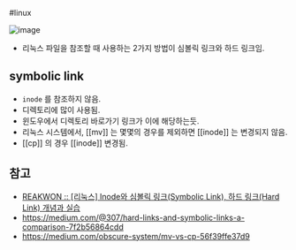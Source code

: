 #linux 

![image](https://miro.medium.com/max/1028/1*Q77tFyicUYPNVBh-9aYfeg.jpeg)



- 리눅스 파일을 참조할 때 사용하는 2가지 방법이 심볼릭 링크와 하드 링크임.

## symbolic link

- `inode` 를 참조하지 않음.
- 디렉토리에 많이 사용됨.
- 윈도우에서 디렉토리 바로가기 링크가 이에 해당하는듯.
- 리눅스 시스템에서, [[mv]] 는 몇몇의 경우를 제외하면 [[inode]] 는 변경되지 않음.
- [[cp]] 의 경우 [[inode]] 변경됨.

## 참고

- [REAKWON :: [리눅스] Inode와 심볼릭 링크(Symbolic Link), 하드 링크(Hard Link) 개념과 실습](https://reakwon.tistory.com/142#:~:text=%EC%8B%AC%EB%B3%BC%EB%A6%AD%20%EB%A7%81%ED%81%AC%EA%B0%80%20%EC%9B%90%EB%B3%B8%20%ED%8C%8C%EC%9D%BC,%EB%B0%94%EB%9D%BC%EB%B3%B4%EB%8A%90%EB%83%90%EC%9D%98%20%EC%B0%A8%EC%9D%B4%EC%9E%85%EB%8B%88%EB%8B%A4.)
- https://medium.com/@307/hard-links-and-symbolic-links-a-comparison-7f2b56864cdd
- https://medium.com/obscure-system/mv-vs-cp-56f39ffe37d9
